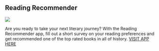 ## Reading Recommender

![](read_rec_gif.gif)

Are you ready to take your next literary journey? With the Reading Recommender app, fill out a short survey on
your reading preferences and get recommended one of the top rated books in all of history. [VISIT APP HERE](https://ceareads.netlify.com/)
